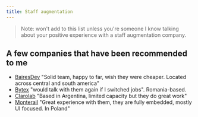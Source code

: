 ```yaml
---
title: Staff augmentation
---
```


> Note: won't add to this list unless you're someone I know talking about your positive experience with a staff augmentation company.

## A few companies that have been recommended to me

* [BairesDev](https://www.bairesdev.com/landing/success-stories) "Solid team, happy to far, wish they were cheaper. Located across central and south america"
* [Bytex](https://bytex.net/) "would talk with them again if I switched jobs". Romania-based. 
* [Clarolab](https://www.linkedin.com/in/franciscovives/) "Based in Argentina, limited capacity but they do great work"
* [Monterail](https://www.monterail.com/) "Great experience with them, they are fully embedded, mostly UI focused. In Poland"

          